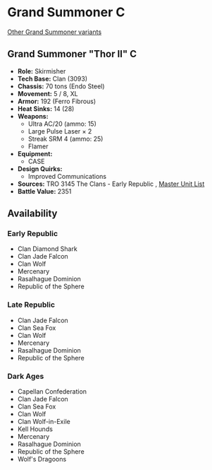 # Grand Summoner C 

[Other Grand Summoner variants](../grand_summoner.md) 

## Grand Summoner "Thor II" C 

- **Role:** Skirmisher 
- **Tech Base:** Clan (3093) 
- **Chassis:** 70 tons (Endo Steel) 
- **Movement:** 5 / 8, XL 
- **Armor:** 192 (Ferro Fibrous) 
- **Heat Sinks:** 14 (28) 
- **Weapons:** 
  - Ultra AC/20 (ammo: 15) 
  - Large Pulse Laser × 2 
  - Streak SRM 4 (ammo: 25) 
  - Flamer 
- **Equipment:** 
  - CASE 
- **Design Quirks:** 
  - Improved Communications 
- **Sources:** TRO 3145 The Clans - Early Republic , [Master Unit List](http://masterunitlist.info/Unit/Details/6284/thor-ii-grand-summoner-c) 
- **Battle Value:** 2351 

## Availability 

### Early Republic 

- Clan Diamond Shark 
- Clan Jade Falcon 
- Clan Wolf 
- Mercenary 
- Rasalhague Dominion 
- Republic of the Sphere 

### Late Republic 

- Clan Jade Falcon 
- Clan Sea Fox 
- Clan Wolf 
- Mercenary 
- Rasalhague Dominion 
- Republic of the Sphere 

### Dark Ages 

- Capellan Confederation 
- Clan Jade Falcon 
- Clan Sea Fox 
- Clan Wolf 
- Clan Wolf-in-Exile 
- Kell Hounds 
- Mercenary 
- Rasalhague Dominion 
- Republic of the Sphere 
- Wolf's Dragoons 

